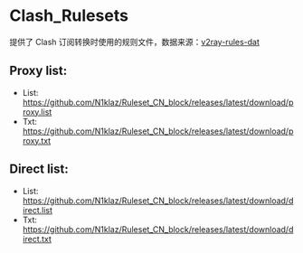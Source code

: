 # Clash_Rulesets
提供了 Clash 订阅转换时使用的规则文件，数据来源：[v2ray-rules-dat](https://github.com/Loyalsoldier/v2ray-rules-dat)

## Proxy list:  
* List: https://github.com/N1klaz/Ruleset_CN_block/releases/latest/download/proxy.list
* Txt: https://github.com/N1klaz/Ruleset_CN_block/releases/latest/download/proxy.txt
## Direct list:  
* List: https://github.com/N1klaz/Ruleset_CN_block/releases/latest/download/direct.list 
* Txt: https://github.com/N1klaz/Ruleset_CN_block/releases/latest/download/direct.txt
  
